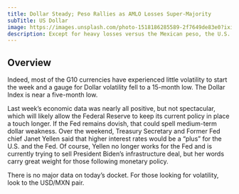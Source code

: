 ```yaml
---
title: Dollar Steady; Peso Rallies as AMLO Losses Super-Majority
subTitle: US Dollar
image: https://images.unsplash.com/photo-1518186285589-2f7649de83e0?ixid=MnwxMjA3fDB8MHxwaG90by1wYWdlfHx8fGVufDB8fHx8&ixlib=rb-1.2.1&auto=format&fit=crop&w=2767&q=80
description: Except for heavy losses versus the Mexican peso, the U.S. dollar opens the week fairly sleepy.
---
```


## Overview

Indeed, most of the G10 currencies have experienced little volatility to start the week and a gauge for Dollar volatility fell to a 15-month low. The Dollar Index is near a five-month low.

Last week’s economic data was nearly all positive, but not spectacular, which will likely allow the Federal Reserve to keep its current policy in place a touch longer. If the Fed remains dovish, that could spell medium-term dollar weakness. Over the weekend, Treasury Secretary and Former Fed chief Janet Yellen said that higher interest rates would be a “plus” for the U.S. and the Fed. Of course, Yellen no longer works for the Fed and is currently trying to sell President Biden’s infrastructure deal, but her words carry great weight for those following monetary policy.

There is no major data on today’s docket. For those looking for volatility, look to the USD/MXN pair.
